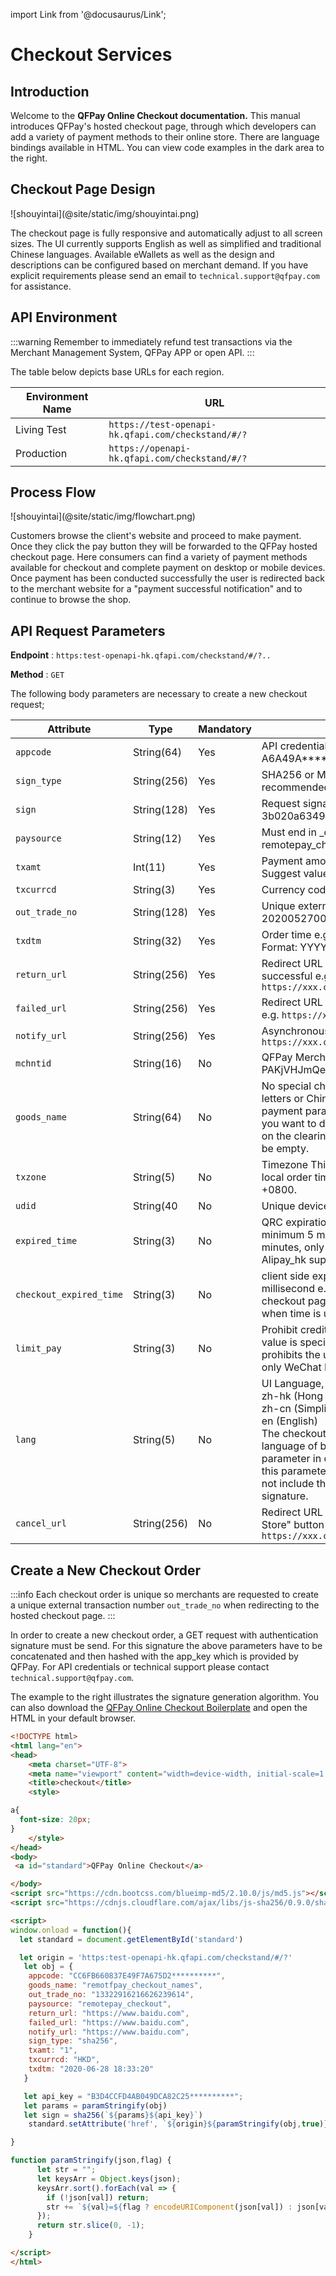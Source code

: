 import Link from '@docusaurus/Link';

# Checkout Services

## Introduction

Welcome to the **QFPay Online Checkout documentation.** This manual introduces QFPay's hosted checkout page, through which developers can add a variety of payment methods to their online store. There are language bindings available in HTML. You can view code examples in the dark area to the right.

## Checkout Page Design

<Link href="/img/shouyintai.png" target="_blank"> ![shouyintai](@site/static/img/shouyintai.png) </Link>

The checkout page is fully responsive and automatically adjust to all screen sizes. The UI currently supports English as well as simplified and traditional Chinese languages. Available eWallets as well as the design and descriptions can be configured based on merchant demand. If you have explicit requirements please send an email to `technical.support@qfpay.com` for assistance.

## API Environment

:::warning
Remember to immediately refund test transactions via the Merchant Management System, QFPay APP or open API.
:::

The table below depicts base URLs for each region.

| Environment Name | URL              |
| ---------- | ------------------------- |
| Living Test | `https://test-openapi-hk.qfapi.com/checkstand/#/?` |
| Production | `https://openapi-hk.qfapi.com/checkstand/#/?` |

## Process Flow

<Link href="/img/flowchart.png" target="_blank"> ![shouyintai](@site/static/img/flowchart.png) </Link>

Customers browse the client's website and proceed to make payment. Once they click the pay button they will be forwarded to the QFPay hosted checkout page. Here consumers can find a variety of payment methods available for checkout and complete payment on desktop or mobile devices. Once payment has been conducted successfully the user is redirected back to the merchant website for a "payment successful notification" and to continue to browse the shop.

## API Request Parameters

**Endpoint** : `https:test-openapi-hk.qfapi.com/checkstand/#/?..`

**Method** : `GET`

The following body parameters are necessary to create a new checkout request;

| Attribute | Type | Mandatory | Description|
| ---------- | ----------- | ----------- | ----------- |
|`appcode` | String(64) | Yes|API credentials assigned by QFPay, e.g. A6A49A******************5032|
|`sign_type` | String(256)|Yes|SHA256 or MD5, SHA256 is recommended, e.g. sha256|
|`sign` | String(128)|Yes|Request signature for authentication e.g. 3b020a6349646684ebeeb0ec2cd3d1fb|
|`paysource` | String(12)|Yes|Must end in _checkout e.g. remotepay_checkout|
|`txamt` | Int(11)|Yes|Payment amount in unit cents e.g. 1099. Suggest value > 200 to avoid risk control|
|`txcurrcd` |String(3)| Yes |Currency code e.g. HKD|
|`out_trade_no` | String(128)| Yes| Unique external transaction number e.g. 202005270001|
|`txdtm` |String(32) |Yes| Order time e.g. 2020-06-24 20:04:37, Format: YYYY-MM-DD hh:mm:ss|
|`return_url`| String(256)| Yes |Redirect URL after payment has been successful e.g. `https://xxx.com/return/success`|
|`failed_url`|String(256)| Yes |Redirect URL after payment has failed e.g. `https://xxx.com/return/failed`|
|`notify_url`|String(256)| Yes |Asynchronous notification URL e.g. `https://xxx.com/notify/success`|
|`mchntid`|String(16)| No|QFPay Merchant Identifier for Agents e.g. PAKjVHJmQe|
|`goods_name`|String(64)| No |No special characters, no more than 20 letters or Chinese characters (app payment parameters must be passed). If you want to display the merchant name on the clearing file, this parameter must be empty.|
|`txzone`|String(5) |No |Timezone This field is used to record the local order time, the default is Beijing time +0800.|
|`udid`|String(40 |No |Unique device ID e.g. 0001|
|`expired_time`|String(3) |No |QRC expiration time. Unit in minutes, minimum 5 minutes, maximum 120 minutes, only WeChat Pay, Alipay and Alipay_hk support this parameter|
|`checkout_expired_time`|String(3) |No |client side expiration time , unit in millisecond e.g. 1715686118000, the checkout page will be redirect to fail url when time is up|
|`limit_pay`|String(3) |No |Prohibit credit card use, the parameter value is specified as no_credit, which prohibits the use of credit card payments, only WeChat Pay supports this feature.|
|`lang`|String(5)|No|UI Language, possible values: <br/> zh-hk (Hong Kong Traditional Chinese) <br/> zh-cn (Simplified Chinese) <br/> en (English) <br/> The checkout page will use default language of browser if do not pass this parameter in checkout request. If pass this parameter in checkout request, do not include this parameter in generating signature.|
|`cancel_url`|String(256)| No | Redirect URL after clicking "Back to XXX Store" button in checkout page e.g. `https://xxx.com/return/checkout`|

## Create a New Checkout Order

:::info
Each checkout order is unique so merchants are requested to create a unique external transaction number `out_trade_no` when redirecting to the hosted checkout page.
:::

In order to create a new checkout order, a GET request with authentication signature must be send. For this signature the above parameters have to be concatenated and then hashed with the app_key which is provided by QFPay. For API credentials or technical support please contact `technical.support@qfpay.com`.

The example to the right illustrates the signature generation algorithm. You can also download the [QFPay Online Checkout Boilerplate](@site/static/files/qfpay_online_checkout.html) and open the HTML in your default browser.

```html
<!DOCTYPE html>
<html lang="en">
<head>
    <meta charset="UTF-8">
    <meta name="viewport" content="width=device-width, initial-scale=1.0">
    <title>checkout</title>
    <style>

a{
  font-size: 20px;
}
    </style>
</head>
<body>
 <a id="standard">QFPay Online Checkout</a>

</body>
<script src="https://cdn.bootcss.com/blueimp-md5/2.10.0/js/md5.js"></script>
<script src="https://cdnjs.cloudflare.com/ajax/libs/js-sha256/0.9.0/sha256.min.js"></script>

<script> 
window.onload = function(){
  let standard = document.getElementById('standard')

  let origin = 'https:test-openapi-hk.qfapi.com/checkstand/#/?'
   let obj = {
    appcode: "CC6FB660837E49F7A675D2**********",
    goods_name: "remotfpay_checkout_names",
    out_trade_no: "13322916216626239614",
    paysource: "remotepay_checkout",
    return_url: "https://www.baidu.com",
    failed_url: "https://www.baidu.com",
    notify_url: "https://www.baidu.com",
    sign_type: "sha256",
    txamt: "1",
    txcurrcd: "HKD",
    txdtm: "2020-06-28 18:33:20"
   }

   let api_key = "B3D4CCFD4AB049DCA82C25**********";
   let params = paramStringify(obj) 
   let sign = sha256(`${params}${api_key}`)
    standard.setAttribute('href', `${origin}${paramStringify(obj,true)}&sign=${sign}`)

}   

function paramStringify(json,flag) {
      let str = "";
      let keysArr = Object.keys(json);
      keysArr.sort().forEach(val => {
        if (!json[val]) return;
        str += `${val}=${flag ? encodeURIComponent(json[val]) : json[val]}&`;
      });
      return str.slice(0, -1);
    }

</script>
</html>
```
